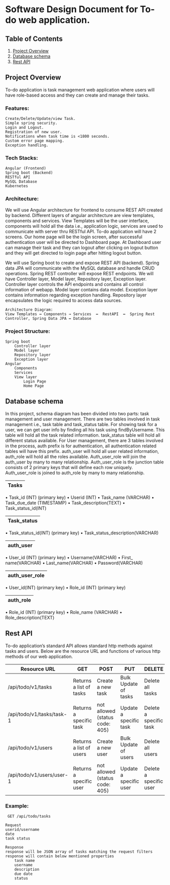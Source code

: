 # Software Design Document for To-do web application.

## Table of Contents
1. [Project Overview](##project-overview)
2. [Database schema](##database-schema)
3. [Rest API](##rest-api)

## Project Overview
To-do application is task management web application where users will have role-based access and they can create and manage their tasks.
### Features: 
    Create/Delete/Update/view Task.
	Simple spring security.
	Login and Logout.
	Registration of new user.
	Notifications when task time is <1800 seconds.
	Custom error page mapping.
	Exception handling.
### Tech Stacks:
    Angular (Frontend)
	Spring boot (Backend)
	RESTful API 
	MySQL Database
	Kubernetes
### Architecture:
We will use Angular architecture for frontend to consume REST API created by backend. Different layers of angular architecture are view templates, components and services. View Templates will be the user interface, components will hold all the data i.e., application logic, services are used to communicate with server thru RESTful API. To-do application will have 2 screens.
Our home page will be the login screen, after successful authentication user will be directed to Dashboard page.
At Dashboard user can manage their task and they can logout after clicking on logout button and they will get directed to login page after hitting logout button.

We will use Spring boot to create and expose REST API (backend). Spring data JPA will communicate with the MySQL database and handle CRUD operations. Spring REST controller will expose REST endpoints. 
We will have Controller layer, Model layer, Repository layer, Exception layer. Controller layer controls the API endpoints and contains all control information of webapp. Model layer contains data model. Exception layer contains information regarding exception handling. Repository layer encapsulates the logic required to access data sources.
```
Architecture Diagram:
View Templates ↔ Components → Services  ↔  RestAPI  ↔  Spring Rest Controller, Spring Data JPA ↔ Database
```

### Project Structure:
    Spring boot
		Controller layer
		Model layer
		Repository layer
		Exception layer
	Angular
		Components
		Services
		View layer
			Login Page
			Home Page

## Database schema
In this project, schema diagram has been divided into two parts: task management and user management.
There are two tables involved in task management i.e., task table and task_status table. For showing task for a user, we can get user info by finding all his task using findByUsername. This table will hold all the task related information. task_status table will hold all different status available.
For User management, there are 3 tables involved in the process, auth prefix is for authentication, all authentication related tables will have this prefix. auth_user will hold all user related information, auth_role will hold all the roles available. Auth_user_role will join the auth_user by many to many relationship. Auth_user_role is the junction table consists of 2 primary keys that will define each row uniquely. Auth_user_role is joined to auth_role by many to many relationship.  

|Tasks|
|----|
•	Task_id (INT) (primary key)
•	Userid (INT)
•	Task_name (VARCHAR)
•	Task_due_date (TIMESTAMP)
•	Task_description(TEXT)
•	Task_status_id(INT)

|Task_status|
|--|
•	Task_status_id(INT) (primary key)
•	Task_status_description(VARCHAR)



|auth_user|
|------|
•	User_id (INT) (primary key)
•	Username(VARCHAR)
•	First_ name(VARCHAR)
•	Last_name(VARCHAR)
•	Password(VARCHAR)     


|auth_user_role|
|------|
•	User_id(INT) (primary key)
•	Role_id (INT) (primary key)

|auth_role|
|------|
•	Role_id (INT) (primary key)
•	Role_name (VARCHAR)
•	Role_description(TEXT)


## Rest API  

To-do application’s standard API allows standard http methods against tasks and users. Below are the resource URL and functions of various http methods of our web application.

|Resource URL|GET|POST|PUT|DELETE|
|------------|-----|-----|-----|---------|
/api/todo/v1/tasks | Returns a list of tasks| Create a new task|Bulk Update of tasks|Delete all tasks
|/api/todo/v1/tasks/task-1| Returns a specific task|not allowed (status code: 405)|Update a specific task|Delete a specific task|
/api/todo/v1/users | Returns a list of users| Create a new user|Bulk Update of users|Delete all users
|/api/todo/v1/users/user-1| Returns a specific user|not allowed (status code: 405)|Update a specific user|Delete a specific user|

### Example:
``` GET /api/todo/tasks```

    Request
    userid/username
    date
    task status

```
Response
response will be JSON array of tasks matching the request filters
response will contain below mentioned properties
    task name
    username
    description
    due date
    status

```




